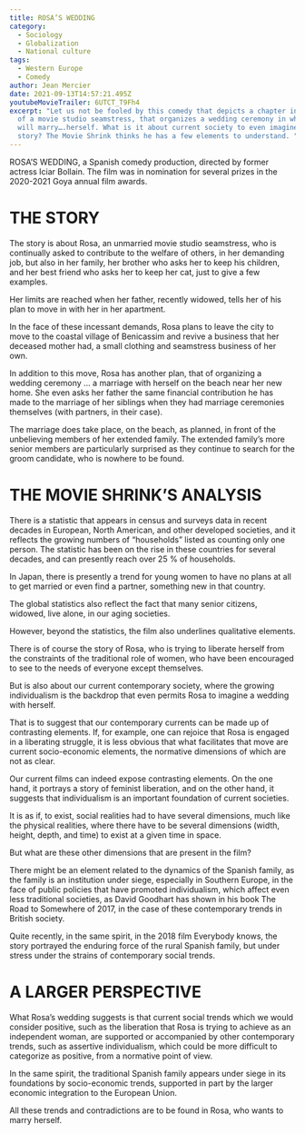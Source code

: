 ```yaml
---
title: ROSA’S WEDDING
category:
  - Sociology
  - Globalization
  - National culture
tags:
  - Western Europe
  - Comedy
author: Jean Mercier
date: 2021-09-13T14:57:21.495Z
youtubeMovieTrailer: 6UTCT_T9Fh4
excerpt: "Let us not be fooled by this comedy that depicts a chapter in the life
  of a movie studio seamstress, that organizes a wedding ceremony in which she
  will marry….herself. What is it about current society to even imagine such a
  story? The Movie Shrink thinks he has a few elements to understand. "
---
```

ROSA’S WEDDING, a Spanish comedy production, directed by former actress Iciar Bollain. The film was in nomination for several prizes in the 2020-2021 Goya annual film awards.

# THE STORY

The story is about Rosa, an unmarried movie studio seamstress, who is continually asked to contribute to the welfare of others, in her demanding job, but also in her family, her brother who asks her to keep his children, and her best friend who asks her to keep her cat, just to give a few examples.

Her limits are reached when her father, recently widowed, tells her of his plan to move in with her in her apartment.

In the face of these incessant demands, Rosa plans to leave the city to move to the coastal village of Benicassim and revive a business that her deceased mother had, a small clothing and seamstress business of her own.

In addition to this move, Rosa has another plan, that of organizing a wedding ceremony … a marriage with herself on the beach near her new home. She even asks her father the same financial contribution he has made to the marriage of her siblings when they had marriage ceremonies themselves (with partners, in their case).

The marriage does take place, on the beach, as planned, in front of the unbelieving members of her extended family. The extended family’s more senior members are particularly surprised as they continue to search for the groom candidate, who is nowhere to be found.

# THE MOVIE SHRINK’S ANALYSIS

There is a statistic that appears in census and surveys data in recent decades in European, North American, and other developed societies, and it reflects the growing numbers of “households” listed as counting only one person. The statistic has been on the rise in these countries for several decades, and can presently reach over 25 % of households.

In Japan, there is presently a trend for young women to have no plans at all to get married or even find a partner, something new in that country.

The global statistics also reflect the fact that many senior citizens, widowed, live alone, in our aging societies.

However, beyond the statistics, the film also underlines qualitative elements.

There is of course the story of Rosa, who is trying to liberate herself from the constraints of the traditional role of women, who have been encouraged to see to the needs of everyone except themselves.

But is also about our current contemporary society, where the growing individualism is the backdrop that even permits Rosa to imagine a wedding with herself.

That is to suggest that our contemporary currents can be made up of contrasting elements. If, for example, one can rejoice that Rosa is engaged in a liberating struggle, it is less obvious that what facilitates that move are current socio-economic elements, the normative dimensions of which are not as clear.

Our current films can indeed expose contrasting elements. On the one hand, it portrays a story of feminist liberation, and on the other hand, it suggests that individualism is an important foundation of current societies.

It is as if, to exist, social realities had to have several dimensions, much like the physical realities, where there have to be several dimensions (width, height, depth, and time) to exist at a given time in space.

But what are these other dimensions that are present in the film?

There might be an element related to the dynamics of the Spanish family, as the family is an institution under siege, especially in Southern Europe, in the face of public policies that have promoted individualism, which affect even less traditional societies, as David Goodhart has shown in his book The Road to Somewhere of 2017, in the case of these contemporary trends in British society.

Quite recently, in the same spirit, in the 2018 film Everybody knows, the story portrayed the enduring force of the rural Spanish family, but under stress under the strains of contemporary social trends.

# A LARGER PERSPECTIVE

What Rosa’s wedding suggests is that current social trends which we would consider positive, such as the liberation that Rosa is trying to achieve as an independent woman, are supported or accompanied by other contemporary trends, such as assertive individualism, which could be more difficult to categorize as positive, from a normative point of view.

In the same spirit, the traditional Spanish family appears under siege in its foundations by socio-economic trends, supported in part by the larger economic integration to the European Union.

All these trends and contradictions are to be found in Rosa, who wants to marry herself.